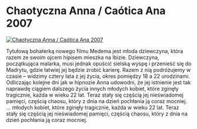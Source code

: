 Chaotyczna Anna / Caótica Ana 2007 
=============
[![Chaotyczna Anna / Caótica Ana 2007 ](http://vidos.pl/images/player.gif)](http://vidos.pl/chaotyczna-anna-caotica-ana-2007)

 Tytułową bohaterką nowego filmu Medema jest młoda dziewczyna, która razem ze swoim ojcem hipisem mieszka na Ibizie. Dziewczyna, początkująca malarka, musi jednak opuścić sielską wyspę i przenieść się do Madrytu, gdzie łatwiej jej będzie zrobić karierę. Razem z nią podróżujemy w czasie – widzimy cztery lata z jej życia, okres pomiędzy 18 a 22 urodzinami. Odliczając kolejne dni jak w hipnozie Anna udowodni, że jej istnienie jest tak naprawdę ciągiem dalszego życia innych młodych kobiet, które zginęły tragicznie, każda w wieku 22 lat. Teraz stały się częścią jej nieświadomej pamięci, częścią chaosu, który z dnia na dzień pochłania ją coraz mocniej.  ... młodych kobiet, które zginęły tragicznie, każda w wieku 22 lat. Teraz stały się częścią jej nieświadomej pamięci, częścią chaosu, który z dnia na dzień pochłania ją coraz mocniej.

